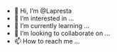 - 👋 Hi, I’m @Lapresta
- 👀 I’m interested in ...
- 🌱 I’m currently learning ...
- 💞️ I’m looking to collaborate on ...
- 📫 How to reach me ...

<!---
Lapresta/Lapresta is a ✨ special ✨ repository because its `README.md` (this file) appears on your GitHub profile.
You can click the Preview link to take a look at your changes.
--->
